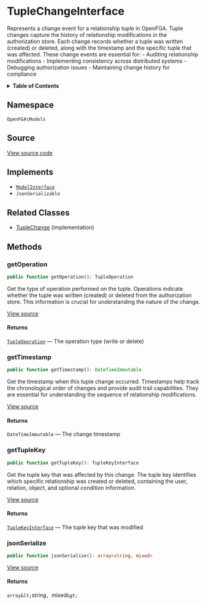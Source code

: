 # TupleChangeInterface

Represents a change event for a relationship tuple in OpenFGA. Tuple changes capture the history of relationship modifications in the authorization store. Each change records whether a tuple was written (created) or deleted, along with the timestamp and the specific tuple that was affected. These change events are essential for: - Auditing relationship modifications - Implementing consistency across distributed systems - Debugging authorization issues - Maintaining change history for compliance

<details>
<summary><strong>Table of Contents</strong></summary>

- [Namespace](#namespace)
- [Source](#source)
- [Implements](#implements)
- [Related Classes](#related-classes)
- [Methods](#methods)

- [`getOperation()`](#getoperation)
  - [`getTimestamp()`](#gettimestamp)
  - [`getTupleKey()`](#gettuplekey)
  - [`jsonSerialize()`](#jsonserialize)

</details>

## Namespace

`OpenFGA\Models`

## Source

[View source code](https://github.com/evansims/openfga-php/blob/main/src/Models/TupleChangeInterface.php)

## Implements

- [`ModelInterface`](ModelInterface.md)
- `JsonSerializable`

## Related Classes

- [TupleChange](Models/TupleChange.md) (implementation)

## Methods

### getOperation

```php
public function getOperation(): TupleOperation

```

Get the type of operation performed on the tuple. Operations indicate whether the tuple was written (created) or deleted from the authorization store. This information is crucial for understanding the nature of the change.

[View source](https://github.com/evansims/openfga-php/blob/main/src/Models/TupleChangeInterface.php#L39)

#### Returns

[`TupleOperation`](Models/Enums/TupleOperation.md) — The operation type (write or delete)

### getTimestamp

```php
public function getTimestamp(): DateTimeImmutable

```

Get the timestamp when this tuple change occurred. Timestamps help track the chronological order of changes and provide audit trail capabilities. They are essential for understanding the sequence of relationship modifications.

[View source](https://github.com/evansims/openfga-php/blob/main/src/Models/TupleChangeInterface.php#L50)

#### Returns

`DateTimeImmutable` — The change timestamp

### getTupleKey

```php
public function getTupleKey(): TupleKeyInterface

```

Get the tuple key that was affected by this change. The tuple key identifies which specific relationship was created or deleted, containing the user, relation, object, and optional condition information.

[View source](https://github.com/evansims/openfga-php/blob/main/src/Models/TupleChangeInterface.php#L61)

#### Returns

[`TupleKeyInterface`](TupleKeyInterface.md) — The tuple key that was modified

### jsonSerialize

```php
public function jsonSerialize(): array<string, mixed>

```

[View source](https://github.com/evansims/openfga-php/blob/main/src/Models/TupleChangeInterface.php#L67)

#### Returns

`array&lt;`string`, `mixed`&gt;`
